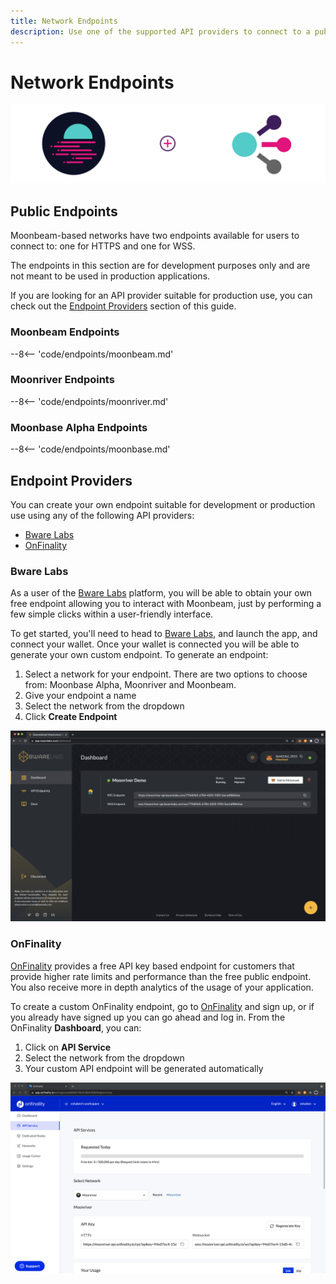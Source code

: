 ```yaml
---
title: Network Endpoints
description: Use one of the supported API providers to connect to a public endpoint or create custom JSON RPC and WSS endpoints to Moonbeam-based networks.
---
```


# Network Endpoints

![API Providers banner](/images/builders/get-started/endpoints/endpoints-banner.png)

## Public Endpoints

Moonbeam-based networks have two endpoints available for users to connect to: one for HTTPS and one for WSS. 

The endpoints in this section are for development purposes only and are not meant to be used in production applications.

If you are looking for an API provider suitable for production use, you can check out the [Endpoint Providers](#endpoint-providers) section of this guide. 

### Moonbeam Endpoints

--8<-- 'code/endpoints/moonbeam.md'

### Moonriver Endpoints

--8<-- 'code/endpoints/moonriver.md'

### Moonbase Alpha Endpoints

--8<-- 'code/endpoints/moonbase.md'

## Endpoint Providers

You can create your own endpoint suitable for development or production use using any of the following API providers:

- [Bware Labs](#bware-labs)
- [OnFinality](#onfinality)

### Bware Labs

As a user of the [Bware Labs](https://bwarelabs.com/) platform, you will be able to obtain your own free endpoint allowing you to interact with Moonbeam, just by performing a few simple clicks within a user-friendly interface.

To get started, you'll need to head to [Bware Labs](https://app.bwarelabs.com/), and launch the app, and connect your wallet. Once your wallet is connected you will be able to generate your own custom endpoint. To generate an endpoint:

1. Select a network for your endpoint. There are two options to choose from: Moonbase Alpha, Moonriver and Moonbeam.
2. Give your endpoint a name
3. Select the network from the dropdown
4. Click **Create Endpoint**

![Bware Labs](/images/builders/get-started/endpoints/endpoints-1.png)

### OnFinality

[OnFinality](https://onfinality.io/) provides a free API key based endpoint for customers that provide higher rate limits and performance than the free public endpoint. You also receive more in depth analytics of the usage of your application.

To create a custom OnFinality endpoint, go to [OnFinality](https://onfinality.io/) and sign up, or if you already have signed up you can go ahead and log in. From the OnFinality **Dashboard**, you can:

1. Click on **API Service**
2. Select the network from the dropdown
3. Your custom API endpoint will be generated automatically

![OnFinality](/images/builders/get-started/endpoints/endpoints-2.png)
